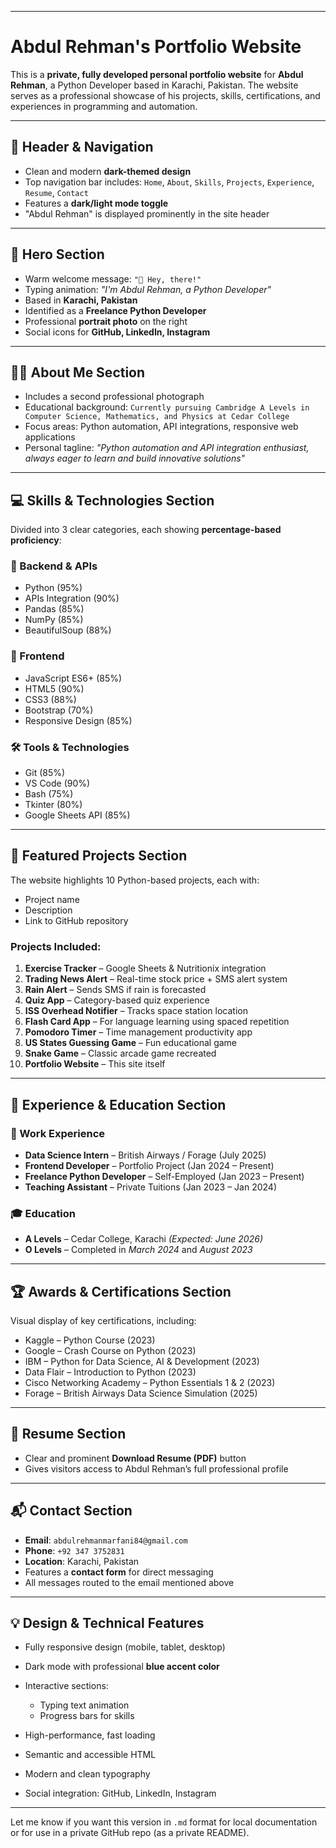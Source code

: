 

---

# Abdul Rehman's Portfolio Website 

This is a **private, fully developed personal portfolio website** for **Abdul Rehman**, a Python Developer based in Karachi, Pakistan. The website serves as a professional showcase of his projects, skills, certifications, and experiences in programming and automation.

---

## 🔹 Header & Navigation

* Clean and modern **dark-themed design**
* Top navigation bar includes: `Home`, `About`, `Skills`, `Projects`, `Experience`, `Resume`, `Contact`
* Features a **dark/light mode toggle**
* "Abdul Rehman" is displayed prominently in the site header

---

## 👋 Hero Section

* Warm welcome message: `"👋 Hey, there!"`
* Typing animation: *"I'm Abdul Rehman, a Python Developer"*
* Based in **Karachi, Pakistan**
* Identified as a **Freelance Python Developer**
* Professional **portrait photo** on the right
* Social icons for **GitHub, LinkedIn, Instagram**

---

## 🧑‍💼 About Me Section

* Includes a second professional photograph
* Educational background:
  `Currently pursuing Cambridge A Levels in Computer Science, Mathematics, and Physics at Cedar College`
* Focus areas: Python automation, API integrations, responsive web applications
* Personal tagline:
  *"Python automation and API integration enthusiast, always eager to learn and build innovative solutions"*

---

## 💻 Skills & Technologies Section

Divided into 3 clear categories, each showing **percentage-based proficiency**:

### 🔧 Backend & APIs

* Python (95%)
* APIs Integration (90%)
* Pandas (85%)
* NumPy (85%)
* BeautifulSoup (88%)

### 🎨 Frontend

* JavaScript ES6+ (85%)
* HTML5 (90%)
* CSS3 (88%)
* Bootstrap (70%)
* Responsive Design (85%)

### 🛠️ Tools & Technologies

* Git (85%)
* VS Code (90%)
* Bash (75%)
* Tkinter (80%)
* Google Sheets API (85%)

---

## 🚀 Featured Projects Section

The website highlights 10 Python-based projects, each with:

* Project name
* Description
* Link to GitHub repository

### Projects Included:

1. **Exercise Tracker** – Google Sheets & Nutritionix integration
2. **Trading News Alert** – Real-time stock price + SMS alert system
3. **Rain Alert** – Sends SMS if rain is forecasted
4. **Quiz App** – Category-based quiz experience
5. **ISS Overhead Notifier** – Tracks space station location
6. **Flash Card App** – For language learning using spaced repetition
7. **Pomodoro Timer** – Time management productivity app
8. **US States Guessing Game** – Fun educational game
9. **Snake Game** – Classic arcade game recreated
10. **Portfolio Website** – This site itself

---

## 🧾 Experience & Education Section

### 💼 Work Experience

* **Data Science Intern** – British Airways / Forage (July 2025)
* **Frontend Developer** – Portfolio Project (Jan 2024 – Present)
* **Freelance Python Developer** – Self-Employed (Jan 2023 – Present)
* **Teaching Assistant** – Private Tuitions (Jan 2023 – Jan 2024)

### 🎓 Education

* **A Levels** – Cedar College, Karachi *(Expected: June 2026)*
* **O Levels** – Completed in *March 2024* and *August 2023*

---

## 🏆 Awards & Certifications Section

Visual display of key certifications, including:

* Kaggle – Python Course (2023)
* Google – Crash Course on Python (2023)
* IBM – Python for Data Science, AI & Development (2023)
* Data Flair – Introduction to Python (2023)
* Cisco Networking Academy – Python Essentials 1 & 2 (2023)
* Forage – British Airways Data Science Simulation (2025)

---

## 📄 Resume Section

* Clear and prominent **Download Resume (PDF)** button
* Gives visitors access to Abdul Rehman’s full professional profile

---

## 📬 Contact Section

* **Email**: `abdulrehmanmarfani84@gmail.com`
* **Phone**: `+92 347 3752831`
* **Location**: Karachi, Pakistan
* Features a **contact form** for direct messaging
* All messages routed to the email mentioned above

---

## 💡 Design & Technical Features

* Fully responsive design (mobile, tablet, desktop)
* Dark mode with professional **blue accent color**
* Interactive sections:

  * Typing text animation
  * Progress bars for skills
* High-performance, fast loading
* Semantic and accessible HTML
* Modern and clean typography
* Social integration: GitHub, LinkedIn, Instagram

---



Let me know if you want this version in `.md` format for local documentation or for use in a private GitHub repo (as a private README).

